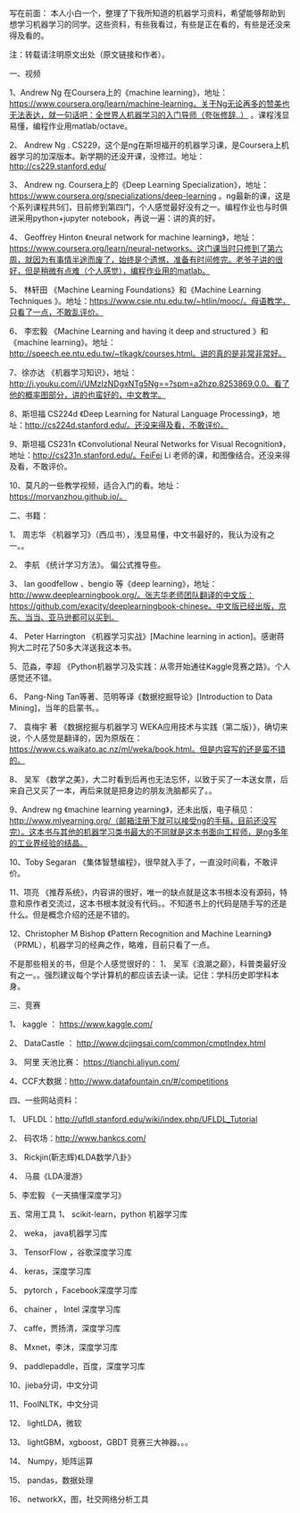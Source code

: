 写在前面： 本人小白一个，整理了下我所知道的机器学习资料，希望能够帮助到想学习机器学习的同学。这些资料，有些我看过，有些是正在看的，有些是还没来得及看的。

注：转载请注明原文出处（原文链接和作者）。

一、视频

1、Andrew Ng 在Coursera上的《machine learning》，地址：https://www.coursera.org/learn/machine-learning。关于Ng无论再多的赞美也无法表达，就一句话吧：全世界人机器学习的入门导师（夸张修辞..） 。课程浅显易懂，编程作业用matlab/octave。

2、 Andrew Ng . CS229，这个是ng在斯坦福开的机器学习课，是Coursera上机器学习的加深版本。新学期的还没开课，没修过。地址：http://cs229.stanford.edu/

3、 Andrew ng. Coursera上的《Deep Learning Specialization》，地址： https://www.coursera.org/specializations/deep-learning 。ng最新的课，这是个系列课程共5们，目前修到第四门，个人感觉最好没有之一。编程作业也与时俱进采用python+jupyter notebook，再说一遍：讲的真的好。

4、 Geoffrey Hinton 《neural network for machine learning》，地址：https://www.coursera.org/learn/neural-networks。这门课当时只修到了第六周，就因为有事情半途而废了，始终是个遗憾，准备有时间修完。老爷子讲的很好，但是稍微有点难（个人感觉），编程作业用的matlab。

5、 林轩田 《Machine Learning Foundations》和《Machine Learning Techniques 》。地址：https://www.csie.ntu.edu.tw/~htlin/mooc/。母语教学，只看了一点，不敢乱评价。

6、 李宏毅 《Machine Learning and having it deep and structured 》和《machine learning》。地址：http://speech.ee.ntu.edu.tw/~tlkagk/courses.html。讲的真的是非常非常好。

7、徐亦达 《机器学习知识》，地址：http://i.youku.com/i/UMzIzNDgxNTg5Ng==?spm=a2hzp.8253869.0.0。看了他的概率图部分，讲的也蛮好的，中文教学。

8、斯坦福 CS224d 《Deep Learning for Natural Language Processing》，地址：http://cs224d.stanford.edu/。还没来得及看，不敢评价。

9、斯坦福 CS231n 《Convolutional Neural Networks for Visual Recognition》，地址：http://cs231n.stanford.edu/。FeiFei Li 老师的课，和图像结合。还没来得及看，不敢评价。

10、莫凡的一些教学视频，适合入门的看。地址：https://morvanzhou.github.io/。 


二、书籍：

1、 周志华 《机器学习》（西瓜书），浅显易懂，中文书最好的，我认为没有之一。。

2、 李航 《统计学习方法》。 偏公式推导些。

3、 lan goodfellow 、bengio 等《deep learning》，地址：http://www.deeplearningbook.org/。张志华老师团队翻译的中文版：https://github.com/exacity/deeplearningbook-chinese。中文版已经出版，京东、当当、亚马逊都可以买到。

4、 Peter Harrington 《机器学习实战》[Machine learning in action]。感谢蒋狗大二时花了50多大洋送我这本书。

5、范淼，李超 《Python机器学习及实践：从零开始通往Kaggle竞赛之路》。个人感觉还不错。

6、 Pang-Ning Tan等著、范明等译《数据挖掘导论》[Introduction to Data Mining]，当年的启蒙书。。

7、 袁梅宇 著 《数据挖掘与机器学习 WEKA应用技术与实践（第二版）》，确切来说，个人感觉是翻译的，因为原版在：https://www.cs.waikato.ac.nz/ml/weka/book.html。但是内容写的还是蛮不错的。

8、 吴军 《数学之美》，大二时看到后再也无法忘怀，以致于买了一本送女票，后来自己又买了一本，再后来就是把身边的朋友洗脑都买了。。

9、Andrew ng 《machine learning yearning》，还未出版，电子稿见：http://www.mlyearning.org/（邮箱注册下就可以接受ng的手稿，目前还没写完）。这本书与其他的机器学习类书最大的不同就是这本书面向工程师，是ng多年的工业界经验的结晶。

10、Toby Segaran 《集体智慧编程》，很早就入手了，一直没时间看，不敢评价。

11、项亮 《推荐系统》，内容讲的很好，唯一的缺点就是这本书根本没有源码，特意和原作者交流过，这本书根本就没有代码。。不知道书上的代码是随手写的还是什么。但是概念介绍的还是不错的。

12、Christopher M Bishop 《Pattern Recognition and Machine Learning》（PRML），机器学习的经典之作，略难，目前只看了一点。


不是那些相关的书，但是个人感觉很好的： 
1、 吴军《浪潮之巅》，科普类最好没有之一。。强烈建议每个学计算机的都应该去读一读。记住：学科历史即学科本身。 


三、竞赛

1、 kaggle ： https://www.kaggle.com/

2、 DataCastle ： http://www.dcjingsai.com/common/cmptIndex.html

3、 阿里 天池比赛： https://tianchi.aliyun.com/

4、CCF大数据：http://www.datafountain.cn/#/competitions 


四、一些网站资料：

1、 UFLDL：http://ufldl.stanford.edu/wiki/index.php/UFLDL_Tutorial

2、 码农场：http://www.hankcs.com/

3、 Rickjin(靳志辉)《LDA数学八卦》

4、 马晨《LDA漫游》

5、李宏毅 《一天搞懂深度学习》



五、常用工具 
1、 scikit-learn，python 机器学习库

2、 weka， java机器学习库

3、 TensorFlow ，谷歌深度学习库

4、 keras，深度学习库

5、 pytorch ，Facebook深度学习库

6、 chainer ， Intel 深度学习库

7、 caffe，贾扬清，深度学习库

8、 Mxnet，李沐，深度学习库

9、 paddlepaddle，百度，深度学习库

10、jieba分词，中文分词

11、FoolNLTK，中文分词

12、 lightLDA，微软

13、 lightGBM，xgboost，GBDT 竞赛三大神器。。。

14、 Numpy，矩阵运算

15、 pandas，数据处理

16、 networkX，图，社交网络分析工具 
